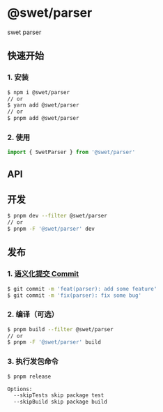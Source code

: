 # @swet/parser

swet parser

## 快速开始

### 1. 安装

```bash
$ npm i @swet/parser
// or
$ yarn add @swet/parser
// or
$ pnpm add @swet/parser
```

### 2. 使用

```ts
import { SwetParser } from '@swet/parser'
```

## API

## 开发

```bash
$ pnpm dev --filter @swet/parser
// or
$ pnpm -F '@swet/parser' dev
```

## 发布

### 1. [语义化提交 Commit](https://www.conventionalcommits.org/en/v1.0.0/#summary)

```bash
$ git commit -m 'feat(parser): add some feature'
$ git commit -m 'fix(parser): fix some bug'
```

### 2. 编译（可选）

```bash
$ pnpm build --filter @swet/parser
// or
$ pnpm -F '@swet/parser' build
```

### 3. 执行发包命令

```bash
$ pnpm release

Options:
  --skipTests skip package test
  --skipBuild skip package build
```
